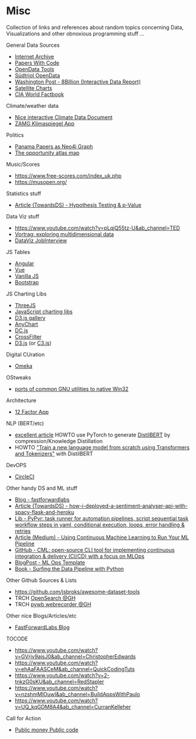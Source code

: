 # Misc

Collection of links and references about random topics concerning Data, Visualizations and other obnoxious programming stuff ...

General Data Sources

- [Internet Archive](https://archive.org/)
- [Papers With Code](https://paperswithcode.com/)
- [OpenData Tools](http://opendata-tools.org/en/)
- [Südtriol OpenData](http://daten.buergernetz.bz.it/de/dataset)
- [Washington Post - 8Billion (Interactive Data Report)](https://www.washingtonpost.com/world/interactive/2022/world-population-8-billion/?pwapi_token=eyJ0eXAiOiJKV1QiLCJhbGciOiJIUzI1NiJ9.eyJzdWJpZCI6IjIwMDAxMTk4IiwicmVhc29uIjoiZ2lmdCIsIm5iZiI6MTY2ODU3ODMzNiwiaXNzIjoic3Vic2NyaXB0aW9ucyIsImV4cCI6MTY2OTc4NzkzNiwiaWF0IjoxNjY4NTc4MzM2LCJqdGkiOiIxNzYzMGRkZi1lZmMyLTRkYTYtODUyNC1kNzQzMmMxZWZiNGUiLCJ1cmwiOiJodHRwczovL3d3dy53YXNoaW5ndG9ucG9zdC5jb20vd29ybGQvaW50ZXJhY3RpdmUvMjAyMi93b3JsZC1wb3B1bGF0aW9uLTgtYmlsbGlvbi8ifQ.M-OJi_V1ruUnVwq7PQ9FNSSD3AzEGZ-i0Zk52HfcvWY&itid=gfta)
- [Satellite Charts](https://satellitecharts.xyz/index.html)
- [CIA World Factbook](https://www.cia.gov/the-world-factbook/)

Climate/weather data
- [Nice interactive Climate Data Document](https://klimadashboard.at/)
- [ZAMG Klimaspiegel App](https://www.zamg.ac.at/cms/de/klima/klima-aktuell/klimamonitoring)

Politics
- [Panama Papers as Neo4j Graph](https://github.com/neo4j-graph-examples/icij-panama-papers)
- [The opportunity atlas map](https://www.opportunityatlas.org/)

Music/Scores
- https://www.free-scores.com/index_uk.php
- https://musopen.org/

Statistics stuff
- [Article (TowardsDS) - Hypothesis Testing & p-Value](https://towardsdatascience.com/hypothesis-testing-p-value-13b55f4b32d9)

Data Viz stuff
- https://www.youtube.com/watch?v=pLqjQ55tz-U&ab_channel=TED
- [Vortrag: exploring multidimensional data](https://www.youtube.com/watch?v=ypc7Ul9LkxA&ab_channel=BocoupLLC)
- [DataViz JobInterview](https://paldhous.github.io/ucb/2015/dataviz/week3.html)

JS Tables
- [Angular](https://www.primefaces.org/primeng/#/table)
- [Vue](https://github.com/ratiw/vuetable-2-with-laravel-5.4)
- [Vanilla JS](https://github.com/olifolkerd/tabulator)
- [Bootstrap](https://examples.bootstrap-table.com/)

JS Charting Libs
- [ThreeJS](https://threejs.org/)
- [JavaScript charting libs](https://www.youtube.com/watch?v=gmLzi1w85t4&ab_channel=CODEISEVERYTHING)
- [D3.js gallery](https://github.com/d3/d3/wiki/Gallery)
- [AnyChart](https://www.anychart.com/)
- [DC.js](https://dc-js.github.io/dc.js/)
- [CrossFilter](https://crossfilter.github.io/crossfilter/)
- [D3.js](https://d3js.org/) (or [C3.js](https://drarmstr.github.io/chartcollection/))

Digital CUration
- [Omeka](https://omeka.org/)

OStweaks
- [ports of common GNU utilities to native Win32](https://unxutils.sourceforge.net/)

Architecture
- [12 Factor App](https://12factor.net/)

NLP (BERT/etc)
- [excellent article](https://medium.com/huggingface/distilbert-8cf3380435b5) HOWTO use PyTorch to generate [DistilBERT](https://huggingface.co/docs/transformers/model_doc/distilbert) by compression/Knowledge Distillation
- HOWTO ["Train a new language model from scratch using Transformers and Tokenizers"](https://huggingface.co/blog/how-to-train) with DistilBERT

DevOPS
- [CircleCI](https://circleci.com/pricing/)

Other handy DS and ML stuff
- [Blog - fastforwardlabs](https://github.com/fastforwardlabs/cmlbootstrap)
- [Article (TowardsDS) - how-i-deployed-a-sentiment-analyser-api-with-spacy-flask-and-heroku](https://towardsdatascience.com/how-i-deployed-a-sentiment-analyser-api-with-spacy-flask-and-heroku-bd9b8f9de6cf)
- [Lib - PyPyr: task runner for automation pipelines, script sequential task workflow steps in yaml, conditional execution, loops, error handling & retries](https://pypyr.io/)
- [Article (Medium) - Using Continuous Machine Learning to Run Your ML Pipeline](https://medium.com/@karthik.vaithyanathan/using-continuous-machine-learning-to-run-your-ml-pipeline-eeeeacad69a3)
- [GitHub - CML: open-source CLI tool for implementing continuous integration & delivery (CI/CD) with a focus on MLOps](https://github.com/iterative/cml)
- [BlogPost - ML Ops Template](https://iutsav.dev/posts/mlops_template_1_setup/)
- [Book - Surfing the Data Pipeline with Python](https://jkropko.github.io/surfing-the-data-pipeline/ch1.html)

Other Github Sources & Lists
- https://github.com/jsbroks/awesome-dataset-tools
- TRCH [OpenSearch @GH](https://github.com/opensearch-project/OpenSearch)
- TRCH [pywb webrecorder @GH](https://github.com/Webrecorder/pywb)

Other nice Blogs/Articles/etc
- [FastForwardLabs Blog](https://blog.fastforwardlabs.com/)

TOCODE
- https://www.youtube.com/watch?v=GVrjv9ajsJ0&ab_channel=ChristopherEdwards
- https://www.youtube.com/watch?v=ehAaFAASCeM&ab_channel=QuickCodingTuts
- https://www.youtube.com/watch?v=2-tnkzG0sKU&ab_channel=RedStapler
- https://www.youtube.com/watch?v=nzshmMlOuwI&ab_channel=BuildAppsWithPaulo
- https://www.youtube.com/watch?v=UQ_kqGDM8A4&ab_channel=CurranKelleher

Call for Action
- [Public money Public code](https://publiccode.eu/en/)
